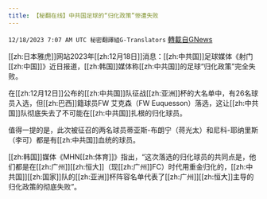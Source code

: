```yaml
---
title: 【秘翻在线】中共国足球的“归化政策”惨遭失败
---
```

`12/18/2023 7:07 AM UTC 秘密翻譯組G-Translators` [轉載自GNews](https://gnews.org/articles/2123215)

[[zh:日本雅虎]]网站2023年[[zh:12月18日]]消息：[[zh:中共国]]足球媒体《射门[[zh:中国]]》近日报道，[[zh:韩国]]媒体称[[zh:中共国]]的足球“归化政策”完全失败。

在[[zh:12月12日]]公布的[[zh:中共国]]队征战[[zh:亚洲]]杯的大名单中，有26名球员入选，但[[zh:巴西]]籍球员FW 艾克森（FW Euquesson）落选，这让[[zh:中共国]]队彻底失去了不可能在[[zh:中共国]]扎根的归化球员。

值得一提的是，此次被征召的两名球员蒂亚斯\-布朗宁（蒋光太）和尼科\-耶纳里斯（李可）都是有[[zh:中共国]]血统的球员。

[[zh:韩国]]媒体《MHN[[zh:体育]]》指出，“这次落选的归化球员的共同点是，他们都是在[[zh:广州]][[zh:恒大]]（现[[zh:广州]]FC）时代用重金归化的，[[zh:中共国]][[zh:国家]]队的[[zh:亚洲]]杯阵容名单代表了[[zh:广州]][[zh:恒大]]主导的归化政策的彻底失败”。
